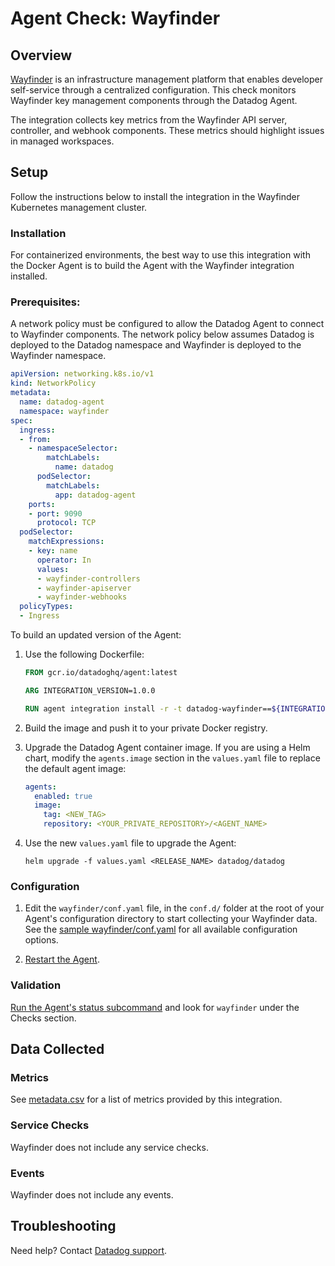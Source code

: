# Agent Check: Wayfinder

## Overview

[Wayfinder][1] is an infrastructure management platform that enables developer
self-service through a centralized configuration. This check monitors Wayfinder
key management components through the Datadog Agent.

The integration collects key metrics from the Wayfinder API server, controller,
and webhook components. These metrics should highlight issues in managed
workspaces. 

## Setup

Follow the instructions below to install the integration in the Wayfinder
Kubernetes management cluster.

### Installation

For containerized environments, the best way to use this integration with the
Docker Agent is to build the Agent with the Wayfinder integration installed. 

### Prerequisites:

A network policy must be configured to allow the Datadog Agent to connect to
Wayfinder components. The network policy below assumes Datadog is deployed to
the Datadog namespace and Wayfinder is deployed to the Wayfinder namespace.

```yaml
apiVersion: networking.k8s.io/v1
kind: NetworkPolicy
metadata:
  name: datadog-agent
  namespace: wayfinder
spec:
  ingress:
  - from:
    - namespaceSelector:
        matchLabels:
          name: datadog
      podSelector:
        matchLabels:
          app: datadog-agent
    ports:
    - port: 9090
      protocol: TCP
  podSelector:
    matchExpressions:
    - key: name
      operator: In
      values:
      - wayfinder-controllers
      - wayfinder-apiserver
      - wayfinder-webhooks
  policyTypes:
  - Ingress
```

To build an updated version of the Agent:

1. Use the following Dockerfile:

    ```dockerfile
    FROM gcr.io/datadoghq/agent:latest

    ARG INTEGRATION_VERSION=1.0.0

    RUN agent integration install -r -t datadog-wayfinder==${INTEGRATION_VERSION}
    ```

2. Build the image and push it to your private Docker registry.

3. Upgrade the Datadog Agent container image. If you are using a Helm chart,
   modify the `agents.image` section in the `values.yaml` file to replace the
   default agent image:

    ```yaml
    agents:
      enabled: true
      image:
        tag: <NEW_TAG>
        repository: <YOUR_PRIVATE_REPOSITORY>/<AGENT_NAME>
    ```

4. Use the new `values.yaml` file to upgrade the Agent:

    ```shell
    helm upgrade -f values.yaml <RELEASE_NAME> datadog/datadog
    ```

### Configuration

1. Edit the `wayfinder/conf.yaml` file, in the `conf.d/` folder at the root of
   your Agent's configuration directory to start collecting your Wayfinder data.
   See the [sample wayfinder/conf.yaml][4] for all available configuration
   options.

2. [Restart the Agent][5].

### Validation

[Run the Agent's status subcommand][6] and look for `wayfinder` under the Checks
section.

## Data Collected

### Metrics

See [metadata.csv][7] for a list of metrics provided by this integration.

### Service Checks

Wayfinder does not include any service checks.

### Events

Wayfinder does not include any events.

## Troubleshooting

Need help? Contact [Datadog support][3].

[1]: https://www.appvia.io/product/
[2]: /account/settings#agent
[3]: https://docs.datadoghq.com/agent/kubernetes/integrations/
[4]:
    https://github.com/DataDog/integrations-extras/blob/master/wayfinder/datadog_checks/wayfinder/data/conf.yaml.example
[5]:
    https://docs.datadoghq.com/agent/guide/agent-commands/#start-stop-and-restart-the-agent
[6]:
    https://docs.datadoghq.com/agent/guide/agent-commands/#agent-status-and-information
[7]:
    https://github.com/DataDog/integrations-extras/blob/master/wayfinder/metadata.csv
[8]:
    https://github.com/DataDog/integrations-extras/blob/master/wayfinder/assets/service_checks.json
[9]: https://docs.datadoghq.com/help/

